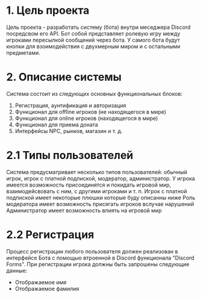 # 1. Цель проекта
Цель проекта - разработать систему (бота) внутри меседжера Discord посредсвом его API. Бот собой представляет ролевую игру между игроками пересылкой сообщений через бота. У самого бота будут кнопки для взоимодействия с двухмерным миром и с остальными предметами.
# 2. Описание системы
Система состоит из следующих основных функциональных блоков:
1. Регистрация, аунтификация и авторизация
2. Функционал для offline игроков (не находящегося в мире)
3. Функционал для online игроков (находящегося в мире)
4. Функционал для приема доната
5. Интерфейсы NPC, рынков, магазин и т. д.

# 2.1 Типы пользователей
Система предусматривает несколько типов пользователей: обычный игрок, игрок с платной подпиской, модератор, администратор. 
У игрока имеется возможность присоединятся и покидать игровой мир, взаимодейсвовать с ним, с другими игроками и т. п.
Игрок с платной подпиской имеет некоторые плюшки которые буду описанны ниже
Роль модератора имеет возможность присягать игроков вслучае нарушений
Администратор имеет возможность влиять на игровой мир

# 2.2 Регистрация
Процесс регистрации любого пользователя должен реализован в интерфейсе Бота с помощью втроенной в Discord функционала "Discord Forms". При регистрации игрока должны быть запрошены следующие данные:
- Отображаемое имя
- Отображаемое фамилия
